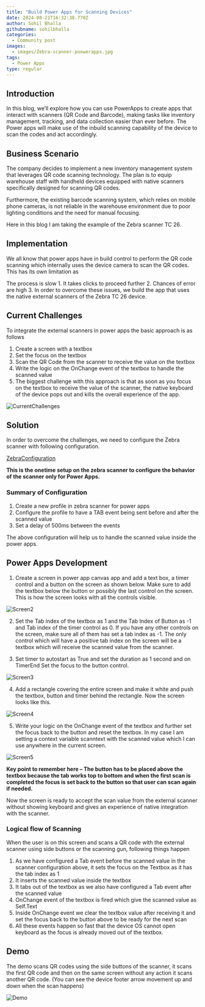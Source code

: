 ```yaml
---
title: "Build Power Apps for Scanning Devices"
date: 2024-08-21T16:32:38.770Z
author: Sohil Bhalla
githubname: sohilbhalla
categories:
  - Community post
images:
  - images/Zebra-scanner-poowerapps.jpg
tags:
  - Power Apps
type: regular
---
```


## Introduction

In this blog, we’ll explore how you can use PowerApps to create apps that interact with scanners (QR Code and Barcode), making tasks like inventory management, tracking, and data collection easier than ever before. The Power apps will make use of the inbuild scanning capability of the device to scan the codes and act accordingly.

## Business Scenario

The company decides to implement a new inventory management system that leverages QR code scanning technology. The plan is to equip warehouse staff with handheld devices equipped with native scanners specifically designed for scanning QR codes.

Furthermore, the existing barcode scanning system, which relies on mobile phone cameras, is not reliable in the warehouse environment due to poor lighting conditions and the need for manual focusing.

Here in this blog I am taking the example of the Zebra scanner TC 26.

## Implementation

We all know that power apps have in build control to perform the QR code scanning which internally uses the device camera to scan the QR codes. This has its own limitation as

The process is slow
    1. It takes clicks to proceed further
    2. Chances of error are high
    3. In order to overcome these issues, we build the app that uses the native external scanners of the Zebra TC 26 device.

## Current Challenges

To integrate the external scanners in power apps the basic approach is as follows

  1. Create a screen with a textbox
  2. Set the focus on the textbox
  3. Scan the QR Code from the scanner to receive the value on the textbox
  4. Write the logic on the OnChange event of the textbox to handle the scanned value
  5. The biggest challenge with this approach is that as soon as you focus on the textbox to receive the value of the scanner, the native keyboard of the device pops out and kills the overall experience of the app.

![CurrentChallenges](images/image1.png)

## Solution

In order to overcome the challenges, we need to configure the Zebra scanner with following configuration.

[ZebraConfiguration](https://sohilblogs.wordpress.com/wp-content/uploads/2024/05/setup-zebra-scanner-overview-1.pdf)


**This is the onetime setup on the zebra scanner to configure the behavior of the scanner only for Power Apps.**

### Summary of Configuration

  1. Create a new profile in zebra scanner for power apps
  2. Configure the profile to have a TAB event being sent before and after the scanned value
  3. Set a delay of 500ms between the events

The above configuration will help us to handle the scanned value inside the power apps.

## Power Apps Development

1. Create a screen in power app canvas app and add a text box, a timer control and a button on the screen as shown below. Make sure to add the textbox below the button or possibly the last control on the screen. This is how the screen looks with all the controls visible.

![Screen2](images/image2.png)

2. Set the Tab index of the textbox as 1 and the Tab Index of Button as -1 and Tab index of the timer control as 0. If you have any other controls on the screen, make sure all of them has set a tab index as -1. The only control which will have a positive tab index on the screen will be a textbox which will receive the scanned value from the scanner.

3. Set timer to autostart as True and set the duration as 1 second and on TimerEnd Set the focus to the button control.

![Screen3](images/image3.png)

4. Add a rectangle covering the entire screen and make it white and push the textbox, button and timer behind the rectangle. Now the screen looks like this.

![Screen4](images/image4.png)

5. Write your logic on the OnChange event of the textbox and further set the focus back to the button and reset the textbox. In my case I am setting a context variable scanntext with the scanned value which I can use anywhere in the current screen.

![Screen5](images/image5.png)

**Key point to remember here – The button has to be placed above the textbox because the tab works top to bottom and when the first scan is completed the focus is set back to the button so that user can scan again if needed.**

Now the screen is ready to accept the scan value from the external scanner without showing keyboard and gives an experience of native integration with the scanner.

### Logical flow of Scanning

When the user is on this screen and scans a QR code with the external scanner using side buttons or the scanning gun, following things happen

  1. As we have configured a Tab event before the scanned value in the scanner configuration above, it sets the focus on the Textbox as it has the tab index as 1
  2. It inserts the scanned value inside the textbox
  3. It tabs out of the textbox as we also have configured a Tab event after the scanned value
  4. OnChange event of the textbox is fired which give the scanned value as Self.Text
  5. Inside OnChange event we clear the textbox value after receiving it and set the focus back to the button above to be ready for the next scan
  6. All these events happen so fast that the device OS cannot open keyboard as the focus is already moved out of the textbox.

  ## Demo

  The demo scans QR codes using the side buttons of the scanner, it scans the first QR code and then on the same screen without any action it scans another QR code. (You can see the device footer arrow movement up and down when the scan happens)

  ![Demo](images/demo.gif)
